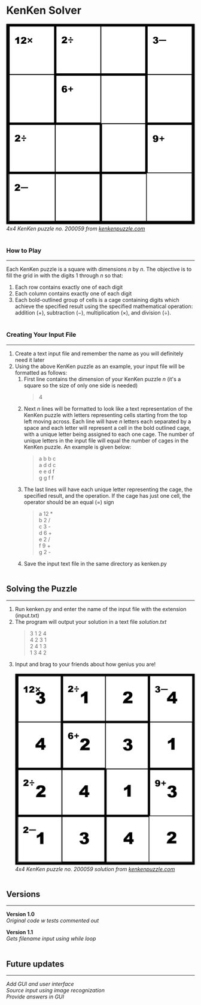 # KenKen Solver  

![4x4 KenKen puzzle no. 200059 from kenkenpuzzle.com](/images/input.jpg)
*4x4 KenKen puzzle no. 200059 from [kenkenpuzzle.com](https://www.kenkenpuzzle.com/)*
<br><br>

### How to Play

---

Each KenKen puzzle is a square with dimensions *n* by *n*. The objective is to fill the grid in with the digits 1 through *n* so that:

1. Each row contains exactly one of each digit
2. Each column contains exactly one of each digit
3. Each bold-outlined group of cells is a cage containing digits which achieve the specified result using the specified mathematical operation: addition (+), subtraction (−), multiplication (×), and division (÷).
<br><br>

### Creating Your Input File

---

1. Create a text input file and remember the name as you will definitely need it later
2. Using the above KenKen puzzle as an example, your input file will be formatted as follows:
   1. First line contains the dimension of your KenKen puzzle *n* (it's a square so the size of only one side is needed)  
        > 4  
   2. Next *n* lines will be formatted to look like a text representation of the KenKen puzzle with letters representing cells starting from the top left moving across. Each line will have *n* letters each separated by a space and each letter will represent a cell in the bold outlined cage, with a unique letter being assigned to each one cage. The number of unique letters in the input file will equal the number of cages in the KenKen puzzle. An example is given below:
        > a b b c  
        > a d d c  
        > e e d f  
        > g g f f  
    3. The last lines will have each unique letter representing the cage, the specified result, and the operation. If the cage has just one cell, the operator should be an equal (=) sign
        > a 12 *  
        > b 2 /  
        > c 3 -  
        > d 6 +  
        > e 2 /  
        > f 9 +  
        > g 2 -  
    4. Save the input text file in the same directory as kenken.py
<br><br>

## Solving the Puzzle

---

1. Run kenken.py and enter the name of the input file with the extension (input.txt)
2. The program will output your solution in a text file *solution.txt*
    > 3  1  2  4  
    > 4  2  3  1  
    > 2  4  1  3  
    > 1  3  4  2  
3. Input and brag to your friends about how genius you are!
<br><br>
![4x4 KenKen puzzle no. 200059 from kenkenpuzzle.com](/images/output.jpg)
*4x4 KenKen puzzle no. 200059 solution from [kenkenpuzzle.com](https://www.kenkenpuzzle.com/)*
<br><br>

## Versions  

---

**Version 1.0**  
*Original code w tests commented out*

**Version 1.1**  
*Gets filename input using while loop*
<br><br>

## Future updates  

---

*Add GUI and user interface*  
*Source input using image recognization*  
*Provide answers in GUI*